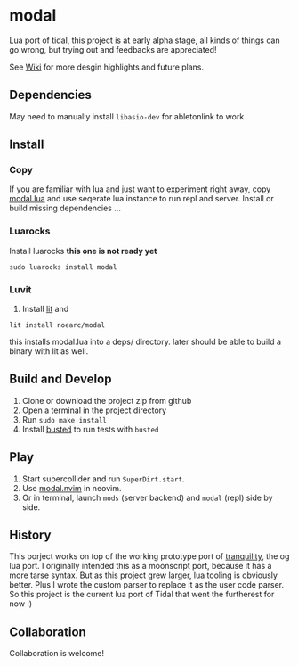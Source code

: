 # modal

Lua port of tidal, this project is at early alpha stage, all kinds of things can go wrong, but trying out and feedbacks are appreciated!

See [Wiki](https://github.com/noearc/modal/wiki) for more desgin highlights and future plans.

## Dependencies

May need to manually install `libasio-dev` for abletonlink to work

## Install

### Copy

If you are familiar with lua and just want to experiment right away, copy [modal.lua](https://github.com/noearc/modal/blob/main/modal.lua) and use seqerate lua instance to run repl and server.
Install or build missing dependencies ...

### Luarocks

Install luarocks **this one is not ready yet**

```
sudo luarocks install modal 
```

### Luvit

1. Install [lit](https://github.com/luvit/lit) and

```
lit install noearc/modal
```

this installs modal.lua into a deps/ directory. later should be able to build a binary with lit as well.

## Build and Develop

1. Clone or download the project zip from github
2. Open a terminal in the project directory
3. Run `sudo make install`
4. Install [busted](https://luarocks.org/modules/lunarmodules/busted) to run tests with `busted`

## Play

1. Start supercollider and run `SuperDirt.start`.
2. Use [modal.nvim](https://github.com/noearc/modal.nvim) in neovim.
3. Or in terminal, launch `mods` (server backend) and `modal` (repl) side by side.

## History

This porject works on top of the working prototype port of [tranquility](https://github.com/XiNNiW/tranquility), the og lua port. I originally intended this as a moonscript port, because it has a more tarse syntax. But as this project grew larger, lua tooling is obviously better. Plus I wrote the custom parser to replace it as the user code parser. So this project is the current lua port of Tidal that went the furtherest for now :)

## Collaboration

Collaboration is welcome!
